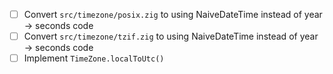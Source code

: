 - [ ] Convert `src/timezone/posix.zig` to using NaiveDateTime instead of year -> seconds code
- [ ] Convert `src/timezone/tzif.zig` to using NaiveDateTime instead of year -> seconds code
- [ ] Implement `TimeZone.localToUtc()`
